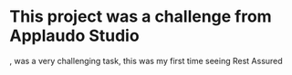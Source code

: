# This project was a challenge from Applaudo Studio

, was a very challenging task, this was my first time seeing Rest Assured
